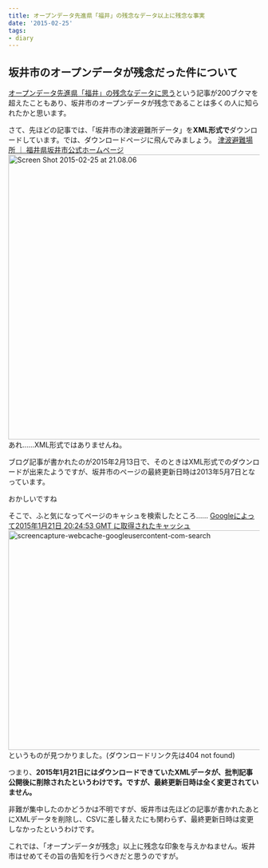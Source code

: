 ```yaml
---
title: オープンデータ先進県「福井」の残念なデータ以上に残念な事実
date: '2015-02-25'
tags:
- diary
---
```


<h2>坂井市のオープンデータが残念だった件について</h2>
<p>
<a href="http://blog.xin9le.net/entry/2015/02/13/150905">オープンデータ先進県「福井」の残念なデータに思う</a>という記事が200ブクマを超えたこともあり、坂井市のオープンデータが残念であることは多くの人に知られたかと思います。
</p>
<p>
さて、先ほどの記事では、「坂井市の津波避難所データ」を<strong>XML形式で</strong>ダウンロードしています。では、ダウンロードページに飛んでみましょう。
<a href="http://www.city.fukui-sakai.lg.jp/shimin/10/003/p004835.html">津波避難場所 ｜ 福井県坂井市公式ホームページ</a>
<a href="http://unasuke.com/wp/wp-content/uploads/2015/02/Screen-Shot-2015-02-25-at-21.08.06.png"><img src="http://unasuke.com/wp/wp-content/uploads/2015/02/Screen-Shot-2015-02-25-at-21.08.06.png" alt="Screen Shot 2015-02-25 at 21.08.06" width="735" height="571" class="alignnone size-full wp-image-1010" /></a>
あれ……XML形式ではありませんね。
</p>
<p>
ブログ記事が書かれたのが2015年2月13日で、そのときはXML形式でのダウンロードが出来たようですが、坂井市のページの最終更新日時は2013年5月7日となっています。
</p>
<p>
おかしいですね
</p>
<p>
そこで、ふと気になってページのキャシュを検索したところ……
<a href="http://webcache.googleusercontent.com/search?q=cache:2fOQamQ8NjUJ:www.city.fukui-sakai.lg.jp/shimin/10/003/p004835.html+&cd=1&hl=ja&ct=clnk&gl=jp">Googleによって2015年1月21日 20:24:53 GMT に取得されたキャッシュ</a>
<a href="http://unasuke.com/wp/wp-content/uploads/2015/02/screencapture-webcache-googleusercontent-com-search.png"><img src="http://unasuke.com/wp/wp-content/uploads/2015/02/screencapture-webcache-googleusercontent-com-search-1024x721.png" alt="screencapture-webcache-googleusercontent-com-search" width="625" height="440" class="alignnone size-large wp-image-1011" /></a>
というものが見つかりました。(ダウンロードリンク先は404 not found)
</p>
<p>
つまり、<strong>2015年1月21日にはダウンロードできていたXMLデータが、批判記事公開後に削除されたというわけです。ですが、最終更新日時は全く変更されていません。</strong>
</P>
<p>
非難が集中したのかどうかは不明ですが、坂井市は先ほどの記事が書かれたあとにXMLデータを削除し、CSVに差し替えたにも関わらず、最終更新日時は変更しなかったというわけです。
</p>
<p>
これでは、「オープンデータが残念」以上に残念な印象を与えかねません。坂井市はせめてその旨の告知を行うべきだと思うのですが。
</p>
